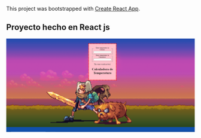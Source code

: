 This project was bootstrapped with [Create React App](https://david-matos-salvador.github.io/Calculadora1/).

## Proyecto hecho en React js
![alt text](https://github.com/David-Matos-Salvador/Node-First-App/blob/master/src/public/proyectoen%20react.png)


